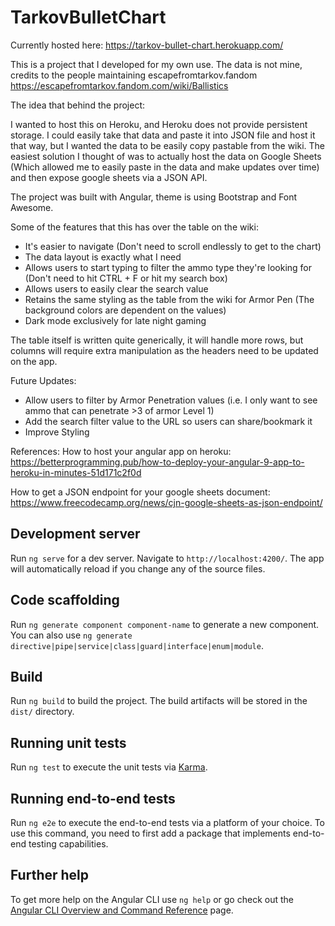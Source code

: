 # TarkovBulletChart

Currently hosted here: https://tarkov-bullet-chart.herokuapp.com/

This is a project that I developed for my own use. The data is not mine, credits to the people maintaining escapefromtarkov.fandom https://escapefromtarkov.fandom.com/wiki/Ballistics

The idea that behind the project:

I wanted to host this on Heroku, and Heroku does not provide persistent storage.
I could easily take that data and paste it into JSON file and host it that way, but I wanted the data to be easily copy pastable from the wiki.
The easiest solution I thought of was to actually host the data on Google Sheets (Which allowed me to easily paste in the data and make updates over time) and then expose google sheets via a JSON API.

The project was built with Angular, theme is using Bootstrap and Font Awesome.

Some of the features that this has over the table on the wiki:
- It's easier to navigate (Don't need to scroll endlessly to get to the chart)
- The data layout is exactly what I need 
- Allows users to start typing to filter the ammo type they're looking for (Don't need to hit CTRL + F or hit my search box)
- Allows users to easily clear the search value
- Retains the same styling as the table from the wiki for Armor Pen (The background colors are dependent on the values)
- Dark mode exclusively for late night gaming

The table itself is written quite generically, it will handle more rows, but columns will require extra manipulation as the headers need to be updated on the app.

Future Updates:
- Allow users to filter by Armor Penetration values (i.e. I only want to see ammo that can penetrate >3 of armor Level 1)
- Add the search filter value to the URL so users can share/bookmark it 
- Improve Styling

References:
How to host your angular app on heroku: https://betterprogramming.pub/how-to-deploy-your-angular-9-app-to-heroku-in-minutes-51d171c2f0d

How to get a JSON endpoint for your google sheets document: https://www.freecodecamp.org/news/cjn-google-sheets-as-json-endpoint/


## Development server

Run `ng serve` for a dev server. Navigate to `http://localhost:4200/`. The app will automatically reload if you change any of the source files.

## Code scaffolding

Run `ng generate component component-name` to generate a new component. You can also use `ng generate directive|pipe|service|class|guard|interface|enum|module`.

## Build

Run `ng build` to build the project. The build artifacts will be stored in the `dist/` directory.

## Running unit tests

Run `ng test` to execute the unit tests via [Karma](https://karma-runner.github.io).

## Running end-to-end tests

Run `ng e2e` to execute the end-to-end tests via a platform of your choice. To use this command, you need to first add a package that implements end-to-end testing capabilities.

## Further help

To get more help on the Angular CLI use `ng help` or go check out the [Angular CLI Overview and Command Reference](https://angular.io/cli) page.
